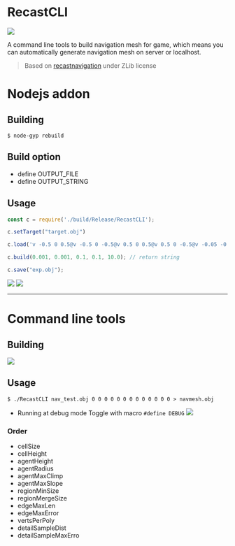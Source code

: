 # RecastCLI
![](https://user-images.githubusercontent.com/7625588/36931426-d560d6aa-1eef-11e8-96a2-14812f7994a3.png)

A command line tools to build navigation mesh for game, which means you can automatically generate navigation mesh on server or localhost.

> Based on [recastnavigation](https://github.com/recastnavigation/recastnavigation) under ZLib license

# Nodejs addon

## Building

```shell
$ node-gyp rebuild
```

## Build option

 - define OUTPUT_FILE
 - define OUTPUT_STRING


## Usage

```js
const c = require('./build/Release/RecastCLI');

c.setTarget("target.obj")

c.load('v -0.5 0 0.5@v -0.5 0 -0.5@v 0.5 0 0.5@v 0.5 0 -0.5@v -0.05 -0.05 -0.05@v -0.05 -0.05 0.05@v 0.05 -0.05 -0.05@v 0.05 -0.05 0.05@v -0.05 0.05 0.05@v -0.05 0.05 -0.05@v 0.05 0.05 0.05@v 0.05 0.05 -0.05@v -0.05 -0.05 0.05@v -0.05 0.05 0.05@v 0.05 -0.05 0.05@v 0.05 0.05 0.05@v -0.05 0.05 -0.05@v -0.05 -0.05 -0.05@v 0.05 0.05 -0.05@v 0.05 -0.05 -0.05@v 0.05 -0.05 -0.05@v 0.05 -0.05 0.05@v 0.05 0.05 -0.05@v 0.05 0.05 0.05@v -0.05 -0.05 0.05@v -0.05 -0.05 -0.05@v -0.05 0.05 0.05@v -0.05 0.05 -0.05@f 3 2 1@f 4 2 3@f 7 6 5@f 8 6 7@f 11 10 9@f 12 10 11@f 15 14 13@f 16 14 15@f 19 18 17@f 20 18 19@f 23 22 21@f 24 22 23@f 27 26 25@f 28 26 27@');

c.build(0.001, 0.001, 0.1, 0.1, 10.0); // return string

c.save("exp.obj");
```

![](https://user-images.githubusercontent.com/7625588/37192735-14cc6eec-23a2-11e8-8f3f-a9af37de77e5.png)
![](https://user-images.githubusercontent.com/7625588/37192733-0c8cb8a4-23a2-11e8-87e1-dc84d8ec5ffc.png)

----
# Command line tools

## Building

![](https://user-images.githubusercontent.com/7625588/36931376-1824eb9e-1eef-11e8-84f6-02b93cfce723.png)

## Usage

```shell
$ ./RecastCLI nav_test.obj 0 0 0 0 0 0 0 0 0 0 0 0 0 > navmesh.obj
```
 - Running at debug mode
Toggle with macro `#define DEBUG`
![](https://user-images.githubusercontent.com/7625588/37192900-ac44b93c-23a2-11e8-8487-92699f0ecb3c.png)

### Order

 - cellSize
 - cellHeight
 - agentHeight
 - agentRadius
 - agentMaxClimp
 - agentMaxSlope
 - regionMinSize
 - regionMergeSize
 - edgeMaxLen
 - edgeMaxError
 - vertsPerPoly
 - detailSampleDist
 - detailSampleMaxErro